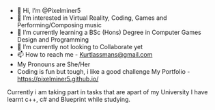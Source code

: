 - 👋 Hi, I’m @Pixelminer5
- 👀 I’m interested in Virtual Reality, Coding, Games and Performing/Composing music
- 🌱 I’m currently learning a BSc (Hons) Degree in Computer Games Design and Programming
- 💞️ I’m currently not looking to Collaborate yet
- 📫 How to reach me - Kurtlassmans@gmail.com
- My Pronouns are She/Her
- Coding is fun but tough, i like a good challenge
My Portfolio - https://pixelminer5.github.io/

Currently i am taking part in tasks that are apart of my University
I have learnt c++, c# and Blueprint while studying.

<!---
Pixelminer5/Pixelminer5 is a ✨ special ✨ repository because its `README.md` (this file) appears on your GitHub profile.
You can click the Preview link to take a look at your changes.
--->

